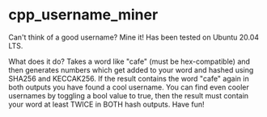 # cpp_username_miner
Can't think of a good username? Mine it! Has been tested on Ubuntu 20.04 LTS.

What does it do? 
Takes a word like "cafe" (must be hex-compatible) and then generates numbers which get added to your word and hashed using SHA256 and KECCAK256. If the result contains the word "cafe" again in both outputs you have found a cool username. You can find even cooler usernames by toggling a bool value to true, then the result must contain your word at least TWICE in BOTH hash outputs. Have fun!
